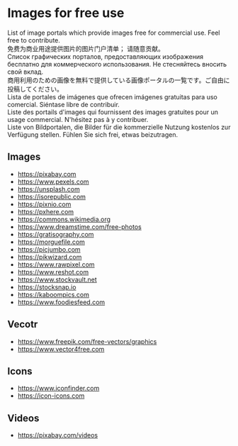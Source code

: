 # Images for free use
List of image portals which provide images free for commercial use. Feel free to contribute.  
免费为商业用途提供图片的图片门户清单； 请随意贡献。  
Список графических порталов, предоставляющих изображения бесплатно для коммерческого использования. Не стесняйтесь вносить свой вклад.  
商用利用のための画像を無料で提供している画像ポータルの一覧です。ご自由に投稿してください。  
Lista de portales de imágenes que ofrecen imágenes gratuitas para uso comercial. Siéntase libre de contribuir.  
Liste des portails d'images qui fournissent des images gratuites pour un usage commercial. N'hésitez pas à y contribuer.  
Liste von Bildportalen, die Bilder für die kommerzielle Nutzung kostenlos zur Verfügung stellen. Fühlen Sie sich frei, etwas beizutragen.

## Images
* https://pixabay.com
* https://www.pexels.com
* https://unsplash.com
* https://isorepublic.com
* https://pixnio.com
* https://pxhere.com
* https://commons.wikimedia.org
* https://www.dreamstime.com/free-photos
* https://gratisography.com
* https://morguefile.com
* https://picjumbo.com
* https://pikwizard.com
* https://www.rawpixel.com
* https://www.reshot.com
* https://www.stockvault.net
* https://stocksnap.io
* https://kaboompics.com
* https://www.foodiesfeed.com


## Vecotr
* https://www.freepik.com/free-vectors/graphics
* https://www.vector4free.com

## Icons
* https://www.iconfinder.com
* https://icon-icons.com

## Videos
* https://pixabay.com/videos
